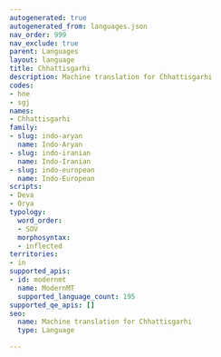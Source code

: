 ```yaml
---
autogenerated: true
autogenerated_from: languages.json
nav_order: 999
nav_exclude: true
parent: Languages
layout: language
title: Chhattisgarhi
description: Machine translation for Chhattisgarhi
codes:
- hne
- sgj
names:
- Chhattisgarhi
family:
- slug: indo-aryan
  name: Indo-Aryan
- slug: indo-iranian
  name: Indo-Iranian
- slug: indo-european
  name: Indo-European
scripts:
- Deva
- Orya
typology:
  word_order:
  - SOV
  morphosyntax:
  - inflected
territories:
- in
supported_apis:
- id: modernmt
  name: ModernMT
  supported_language_count: 195
supported_qe_apis: []
seo:
  name: Machine translation for Chhattisgarhi
  type: Language

---
```


